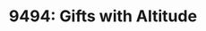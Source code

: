 ---
title: "9494: Gifts with Altitude"
url: /cripple-creek/9494-gifts-with-altitude/
shop: Andenken
---